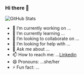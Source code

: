 ### Hi there 👋


<!-- **AzizaHelmy/AzizaHelmy** is a ✨ _special_ ✨ repository because its `README.md` (this file) appears on your GitHub profile.

Here are some ideas to get you started: -->
![GitHub Stats](https://github-readme-stats.vercel.app/api?username=AzizaHelmy&theme=radical&show_icons=true&include_all_commits=true)

- 🔭 I’m currently working on ...
- 🌱 I’m currently learning ...
- 👯 I’m looking to collaborate on ...
- 🤔 I’m looking for help with ...
- 💬 Ask me about ...
- 📫 How to reach me: ...[Linkedin](https://www.linkedin.com/in/aziza-helmy/)
- 😄 Pronouns: ...she/her
- ⚡ Fun fact: ...
